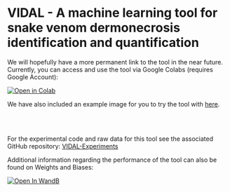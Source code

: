 # VIDAL - A machine learning tool for snake venom dermonecrosis identification and quantification

We will hopefully have a more permanent link to the tool in the near future. Currently, you can access and use the tool via Google Colabs (requires Google Account):

[![Open in Colab](https://colab.research.google.com/assets/colab-badge.svg)](https://githubtocolab.com/laprade117/VIDAL/blob/main/NERD.ipynb)

We have also included an example image for you to try the tool with [here](https://raw.githubusercontent.com/laprade117/VIDAL/main/example_image.png).

<br/><br/>

For the experimental code and raw data for this tool see the associated GitHub repository: [VIDAL-Experiments](https://github.com/laprade117/VIDAL-Experiments)

Additional information regarding the performance of the tool can also be found on Weights and Biases: 

[![Open In WandB](https://raw.githubusercontent.com/wandb/assets/main/wandb-github-badge-28.svg)](https://wandb.ai/willap/VenomAI-Necrosis-UNet/reports/U-Net-Necrosis-Detection-Results--VmlldzoyOTU0OTIy)
